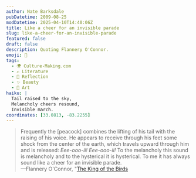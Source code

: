 ```yaml
---
author: Nate Barksdale
pubDatetime: 2009-08-25
modDatetime: 2025-04-10T14:40:06Z
title: Like a cheer for an invisible parade
slug: like-a-cheer-for-an-invisible-parade
featured: false
draft: false
description: Quoting Flannery O'Connor.
emoji: 🦚
tags:
  - 🌍 Culture-Making.com
  - ✍️ Literature
  - 🌅 Reflection
  - ✨ Beauty
  - 🎨 Art
haiku: |
  Tail raised to the sky,  
  Melancholy cheers resound,  
  Invisible march.
coordinates: [33.0813, -83.2255]
---
```


> Frequently the [peacock] combines the lifting of his tail with the raising of his voice. He appears to receive through his feet some shock from the center of the earth, which travels upward through him and is released: _Eee-ooo-ii! Eee-ooo-ii!_ To the melancholy this sound is melancholy and to the hysterical it is hysterical. To me it has always sound like a cheer for an invisible parade.  
> —Flannery O'Connor, "[The King of the Birds](https://www.google.com/search?q=%22The%20King%20of%20the%20Birds%22%20amazon.com)
